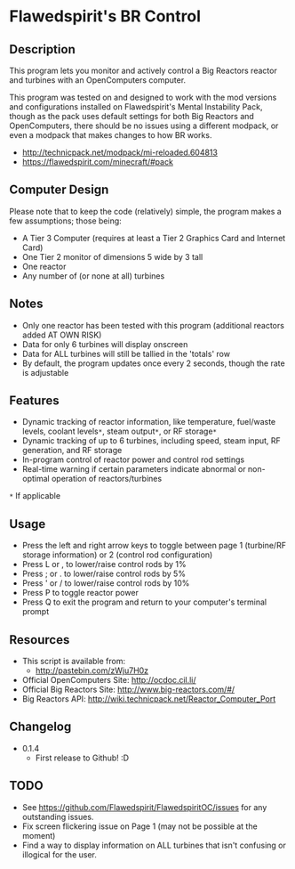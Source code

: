 # Flawedspirit's BR Control

## Description

This program lets you monitor and actively control a Big Reactors reactor and turbines with an OpenComputers computer.

This program was tested on and designed to work with the mod versions and configurations installed on Flawedspirit's Mental Instability Pack, though as the pack uses default settings for both Big Reactors and OpenComputers, there should be no issues using a different modpack, or even a modpack that makes changes to how BR works.

* http://technicpack.net/modpack/mi-reloaded.604813
* https://flawedspirit.com/minecraft/#pack

## Computer Design

Please note that to keep the code (relatively) simple, the program makes a few assumptions; those being:

* A Tier 3 Computer (requires at least a Tier 2 Graphics Card and Internet Card)
* One Tier 2 monitor of dimensions 5 wide by 3 tall
* One reactor
* Any number of (or none at all) turbines

## Notes

* Only one reactor has been tested with this program (additional reactors added AT OWN RISK)
* Data for only 6 turbines will display onscreen
* Data for ALL turbines will still be tallied in the 'totals' row
* By default, the program updates once every 2 seconds, though the rate is adjustable

## Features

* Dynamic tracking of reactor information, like temperature, fuel/waste levels, coolant levels`*`, steam output`*`, or RF storage`*`
* Dynamic tracking of up to 6 turbines, including speed, steam input, RF generation, and RF storage
* In-program control of reactor power and control rod settings
* Real-time warning if certain parameters indicate abnormal or non-optimal operation of reactors/turbines

`*` If applicable

## Usage

* Press the left and right arrow keys to toggle between page 1 (turbine/RF storage information) or 2 (control rod configuration)
* Press L or , to lower/raise control rods by 1%
* Press ; or . to lower/raise control rods by 5%
* Press ' or / to lower/raise control rods by 10%
* Press P to toggle reactor power
* Press Q to exit the program and return to your computer's terminal prompt

## Resources

* This script is available from:
  * http://pastebin.com/zWju7H0z
* Official OpenComputers Site: http://ocdoc.cil.li/
* Official Big Reactors Site: http://www.big-reactors.com/#/
* Big Reactors API: http://wiki.technicpack.net/Reactor_Computer_Port

## Changelog

* 0.1.4
  * First release to Github! :D

## TODO
* See https://github.com/Flawedspirit/FlawedspiritOC/issues for any outstanding issues.
* Fix screen flickering issue on Page 1 (may not be possible at the moment)
* Find a way to display information on ALL turbines that isn't confusing or illogical for the user.
